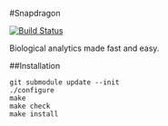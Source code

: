 #Snapdragon

[![Build Status](https://travis-ci.org/silvn/snapdragon.png)](https://travis-ci.org/silvn/snapdragon)

Biological analytics made fast and easy.

##Installation

	git submodule update --init
	./configure
	make
    make check
	make install